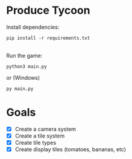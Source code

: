 # Produce Tycoon

Install dependencies:
```
pip install -r requirements.txt
```
<br/>
Run the game:

```
python3 main.py
```
or  (Windows)
```
py main.py
```

# Goals

- [x] Create a camera system
- [x] Create a tile system
- [x] Create tile types
- [x] Create display tiles (tomatoes, bananas, etc)